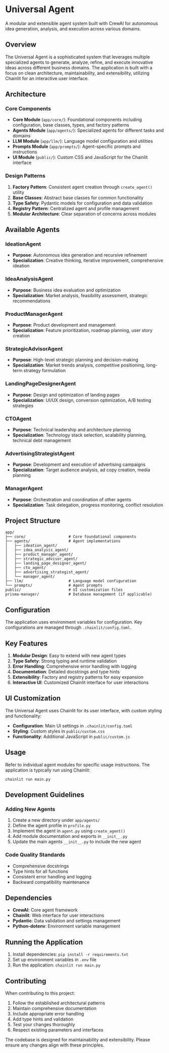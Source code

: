 # Universal Agent

A modular and extensible agent system built with CrewAI for autonomous idea generation, analysis, and execution across various domains.

## Overview

The Universal Agent is a sophisticated system that leverages multiple specialized agents to generate, analyze, refine, and execute innovative ideas across different business domains. The application is built with a focus on clean architecture, maintainability, and extensibility, utilizing Chainlit for an interactive user interface.

## Architecture

### Core Components

- **Core Module** (`app/core/`): Foundational components including configuration, base classes, types, and factory patterns
- **Agents Module** (`app/agents/`): Specialized agents for different tasks and domains
- **LLM Module** (`app/llm/`): Language model configuration and utilities
- **Prompts Module** (`app/prompts/`): Agent-specific prompts and instructions
- **UI Module** (`public/`): Custom CSS and JavaScript for the Chainlit interface

### Design Patterns

1. **Factory Pattern**: Consistent agent creation through `create_agent()` utility
2. **Base Classes**: Abstract base classes for common functionality
3. **Type Safety**: Pydantic models for configuration and data validation
4. **Registry Pattern**: Centralized agent and profile management
5. **Modular Architecture**: Clear separation of concerns across modules

## Available Agents

### IdeationAgent
- **Purpose**: Autonomous idea generation and recursive refinement
- **Specialization**: Creative thinking, iterative improvement, comprehensive ideation

### IdeaAnalysisAgent
- **Purpose**: Business idea evaluation and optimization
- **Specialization**: Market analysis, feasibility assessment, strategic recommendations

### ProductManagerAgent
- **Purpose**: Product development and management
- **Specialization**: Feature prioritization, roadmap planning, user story creation

### StrategicAdvisorAgent
- **Purpose**: High-level strategic planning and decision-making
- **Specialization**: Market trends analysis, competitive positioning, long-term strategy formulation

### LandingPageDesignerAgent
- **Purpose**: Design and optimization of landing pages
- **Specialization**: UI/UX design, conversion optimization, A/B testing strategies

### CTOAgent
- **Purpose**: Technical leadership and architecture planning
- **Specialization**: Technology stack selection, scalability planning, technical debt management

### AdvertisingStrategistAgent
- **Purpose**: Development and execution of advertising campaigns
- **Specialization**: Target audience analysis, ad copy creation, media planning

### ManagerAgent
- **Purpose**: Orchestration and coordination of other agents
- **Specialization**: Task delegation, progress monitoring, conflict resolution

## Project Structure

```
app/
├── core/                   # Core foundational components
├── agents/                 # Agent implementations
│   ├── ideation_agent/
│   ├── idea_analysis_agent/
│   ├── product_manager_agent/
│   ├── strategic_advisor_agent/
│   ├── landing_page_designer_agent/
│   ├── cto_agent/
│   ├── advertising_strategist_agent/
│   └── manager_agent/
├── llm/                    # Language model configuration
└── prompts/                # Agent prompts
public/                     # UI customization files
prisma-manager/             # Database management (if applicable)
```

## Configuration

The application uses environment variables for configuration. Key configurations are managed through `.chainlit/config.toml`.

## Key Features

1. **Modular Design**: Easy to extend with new agent types
2. **Type Safety**: Strong typing and runtime validation
3. **Error Handling**: Comprehensive error handling with logging
4. **Documentation**: Detailed docstrings and type hints
5. **Extensibility**: Factory and registry patterns for easy expansion
6. **Interactive UI**: Customized Chainlit interface for user interactions

## UI Customization

The Universal Agent uses Chainlit for its user interface, with custom styling and functionality:

- **Configuration**: Main UI settings in `.chainlit/config.toml`
- **Styling**: Custom styles in `public/custom.css`
- **Functionality**: Additional JavaScript in `public/custom.js`

## Usage

Refer to individual agent modules for specific usage instructions. The application is typically run using Chainlit:

```
chainlit run main.py
```

## Development Guidelines

### Adding New Agents

1. Create a new directory under `app/agents/`
2. Define the agent profile in `profile.py`
3. Implement the agent in `agent.py` using `create_agent()`
4. Add module documentation and exports in `__init__.py`
5. Update the main agents `__init__.py` to include the new agent

### Code Quality Standards

- Comprehensive docstrings
- Type hints for all functions
- Consistent error handling and logging
- Backward compatibility maintenance

## Dependencies

- **CrewAI**: Core agent framework
- **Chainlit**: Web interface for user interactions
- **Pydantic**: Data validation and settings management
- **Python-dotenv**: Environment variable management

## Running the Application

1. Install dependencies: `pip install -r requirements.txt`
2. Set up environment variables in `.env` file
3. Run the application: `chainlit run main.py`

## Contributing

When contributing to this project:

1. Follow the established architectural patterns
2. Maintain comprehensive documentation
3. Include appropriate error handling
4. Add type hints and validation
5. Test your changes thoroughly
6. Respect existing parameters and interfaces

The codebase is designed for maintainability and extensibility. Please ensure any changes align with these principles.
